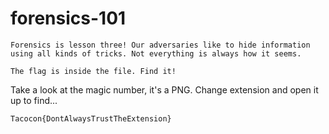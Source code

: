 # forensics-101

```
Forensics is lesson three! Our adversaries like to hide information using all kinds of tricks. Not everything is always how it seems.

The flag is inside the file. Find it!
```

Take a look at the magic number, it's a PNG. Change extension and open it up to find...

```
Tacocon{DontAlwaysTrustTheExtension}
```
